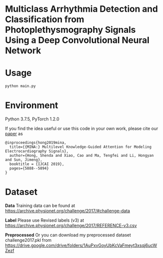 # Multiclass Arrhythmia Detection and Classification from Photoplethysmography Signals Using a Deep Convolutional Neural Network


# Usage
```
python main.py
```

# Environment

Python 3.7.5, PyTorch 1.2.0

If you find the idea useful or use this code in your own work, please cite our [paper](https://www.ijcai.org/proceedings/2019/0816.pdf) as
```
@inproceedings{hong2019mina,
  title={{MINA:} Multilevel Knowledge-Guided Attention for Modeling Electrocardiography Signals},
  author={Hong, Shenda and Xiao, Cao and Ma, Tengfei and Li, Hongyan and Sun, Jimeng},
  booktitle = {IJCAI 2019},
  pages={5888--5894}
}
```

# Dataset

**Data** Training data can be found at https://archive.physionet.org/challenge/2017/#challenge-data

**Label** Please use Revised labels (v3) at https://archive.physionet.org/challenge/2017/REFERENCE-v3.csv

**Preprocessed** Or you can download my preprocessed dataset challenge2017.pkl from https://drive.google.com/drive/folders/1AuPxvGoyUbKcVaFmeyt3xsqj6ucWZezf
